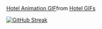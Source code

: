 <div class="tenor-gif-embed" data-postid="16808475" data-share-method="host" data-aspect-ratio="2.25352" data-width="100%"><a href="https://tenor.com/view/hotel-animation-flying-cars-the-future-rain-gif-16808475">Hotel Animation GIF</a>from <a href="https://tenor.com/search/hotel-gifs">Hotel GIFs</a></div> <script type="text/javascript" async src="https://tenor.com/embed.js"></script>

[![GitHub Streak](http://github-readme-streak-stats.herokuapp.com?user=kevinbroome&theme=tokyonight&border_radius=5&date_format=j%20M%5B%20Y%5D&mode=weekly)](https://git.io/streak-stats)
